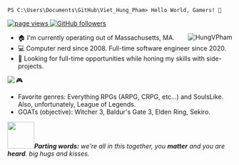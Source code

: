```console
PS C:\Users\Documents\GitHub\Viet_Hung_Pham> Hello World, Gamers! 👋 
```

<p align="left">
  <a href="https://github.com/HungVPham">
    <img src="https://komarev.com/ghpvc/?username=HungVPham" alt="page views">
  </a>
  <a href="https://github.com/dereknguyen269?tab=followers">
    <img alt="GitHub followers" src="https://img.shields.io/github/followers/HungVPham?color=blue&logo=github">
  </a>
</p>

<a href="/">
  <img src="https://github-readme-stats.vercel.app/api?username=HungVPham&show_icons=true&theme=react" alt="HungVPham" align="right" />
</a>

- :house: I'm currently operating out of Massachusetts, MA.
- :computer: Computer nerd since 2008. Full-time software engineer since 2020. 
- :dart: Looking for full-time opportunities while honing my skills with side-projects.
  
<a href="/">
  <img src="https://github-readme-steam-status.vercel.app/status/?steamid=76561198241297500&show_recent_game_bg=true" align="left"/>
</a>

:video_game:
- Favorite genres: Everything RPGs (ARPG, CRPG, etc...) and SoulsLike. Also, unfortunately, League of Legends.
- GOATs (objective): Witcher 3, Baldur's Gate 3, Elden Ring, Sekiro.

<img src="https://media.giphy.com/media/LnQjpWaON8nhr21vNW/giphy.gif" width="60"><em><b>Parting words:</b> we're all in this together, you <b>matter</b> and you are <b>heard</b>. big hugs and kisses. </em></img>
